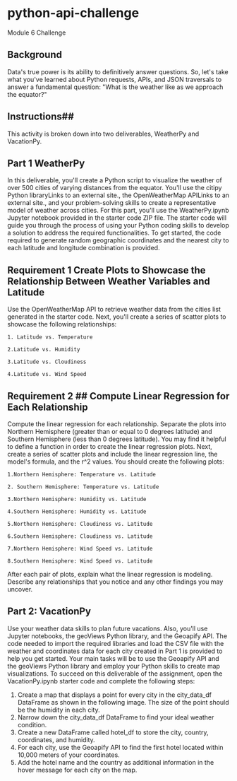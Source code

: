 # python-api-challenge
Module 6 Challenge

## Background ##
Data's true power is its ability to definitively answer questions. So, let's take what you've learned about Python requests, APIs, and JSON traversals to answer a fundamental question: "What is the weather like as we approach the equator?"

## Instructions##
This activity is broken down into two deliverables, WeatherPy and VacationPy.

## Part 1 WeatherPy ##
In this deliverable, you'll create a Python script to visualize the weather of over 500 cities of varying distances from the equator.
You'll use the citipy Python libraryLinks to an external site., the OpenWeatherMap APILinks to an external site., and your problem-solving skills 
to create a representative model of weather across cities.
For this part, you'll use the WeatherPy.ipynb Jupyter notebook provided in the starter code ZIP file. 
The starter code will guide you through the process of using your Python coding skills to develop a solution to address the required functionalities.
To get started, the code required to generate random geographic coordinates and the nearest city to each latitude and longitude combination is provided.

## Requirement 1  Create Plots to Showcase the Relationship Between Weather Variables and Latitude ##
Use the OpenWeatherMap API to retrieve weather data from the cities list generated in the starter code. Next, you'll create a series of scatter plots to 
showcase the following relationships:

    1. Latitude vs. Temperature

    2.Latitude vs. Humidity

    3.Latitude vs. Cloudiness

    4.Latitude vs. Wind Speed


## Requirement 2 ## Compute Linear Regression for Each Relationship
Compute the linear regression for each relationship. Separate the plots into Northern Hemisphere (greater than or equal to 0 degrees latitude) and 
Southern Hemisphere (less than 0 degrees latitude). 
You may find it helpful to define a function in order to create the linear regression plots.
Next, create a series of scatter plots and include the linear regression line, the model's formula, and the r^2 values.
You should create the following plots:

    1.Northern Hemisphere: Temperature vs. Latitude

    2. Southern Hemisphere: Temperature vs. Latitude

    3.Northern Hemisphere: Humidity vs. Latitude

    4.Southern Hemisphere: Humidity vs. Latitude

    5.Northern Hemisphere: Cloudiness vs. Latitude

    6.Southern Hemisphere: Cloudiness vs. Latitude

    7.Northern Hemisphere: Wind Speed vs. Latitude

    8.Southern Hemisphere: Wind Speed vs. Latitude

After each pair of plots, explain what the linear regression is modeling. Describe any relationships that you notice and any other findings you may uncover.

## Part 2: VacationPy ##
Use your weather data skills to plan future vacations. Also, you'll use Jupyter notebooks, the geoViews Python library, and the Geoapify API.
The code needed to import the required libraries and load the CSV file with the weather and coordinates data for each city created in Part 1 is provided to help you get started.
Your main tasks will be to use the Geoapify API and the geoViews Python library and employ your Python skills to create map visualizations.
To succeed on this deliverable of the assignment, open the VacationPy.ipynb starter code and complete the following steps:

1. Create a map that displays a point for every city in the city_data_df DataFrame as shown in the following image. The size of the point should be the humidity in each city.
2. Narrow down the city_data_df DataFrame to find your ideal weather condition. 
3. Create a new DataFrame called hotel_df to store the city, country, coordinates, and humidity.
4. For each city, use the Geoapify API to find the first hotel located within 10,000 meters of your coordinates.
5. Add the hotel name and the country as additional information in the hover message for each city on the map.

